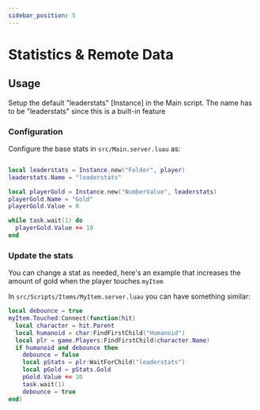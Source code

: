 ```yaml
---
sidebar_position: 5
---
```


# Statistics & Remote Data

## Usage

Setup the default "leaderstats" [Instance] in the Main script. The name has
to be "leaderstats" since this is a built-in feature

### Configuration

Configure the base stats in `src/Main.server.luau` as:

```lua

local leaderstats = Instance.new("Folder", player)
leaderstats.Name = "leaderstats"

local playerGold = Instance.new("NumberValue", leaderstats)
playerGold.Name = "Gold"
playerGold.Value = 0

while task.wait(1) do
  playerGold.Value += 10
end
```

### Update the stats

You can change a stat as needed, here's an example that increases the amount
of gold when the player touches `myItem`

In `src/Scripts/Items/MyItem.server.luau` you can have something similar:

```lua
local debounce = true
myItem.Touched:Connect(function(hit)
  local character = hit.Parent
  local humanoid = char:FindFirstChild("Humanoid")
  local plr = game.Players:FindFirstChild(character.Name)
  if humanoid and debounce then
    debounce = false
    local pStats = plr:WaitForChild("leaderstats")
    local pGold = pStats.Gold
    pGold.Value += 10
    task.wait(1)
    debounce = true
end)
```
